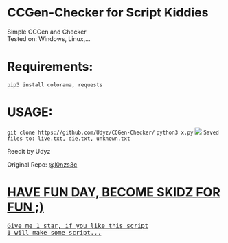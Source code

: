 # CCGen-Checker for Script Kiddies
Simple CCGen and Checker<br>
Tested on: Windows, Linux,...
<h1>Requirements:</h1>
<code>pip3 install colorama, requests</code><br>
<h1>USAGE:</h1>
<code>git clone https://github.com/Udyz/CCGen-Checker/</code>
<code>python3 x.py</code>
<img src="https://i.imgur.com/ZL03DxF.png"></img>
<code>Saved files to: live.txt, die.txt, unknown.txt</code>
<p>Reedit by Udyz</p>
<p>Original Repo: <a href="https://github.com/l0nzs3c/CCV-CC-Checker-By-Lenard/"/>@l0nzs3c</p>
<h1>HAVE FUN DAY, BECOME SKIDZ FOR FUN ;)</h1>
<pre>Give me 1 star, if you like this script
I will make some script...</pre>
